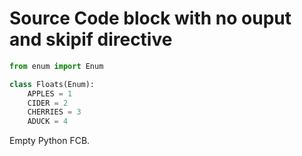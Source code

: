 # Source Code block with no ouput and skipif directive

<!--phmutest-skipif<3.5-->

```python
from enum import Enum

class Floats(Enum):
    APPLES = 1
    CIDER = 2
    CHERRIES = 3
    ADUCK = 4
```

Empty Python FCB.

```python
```
